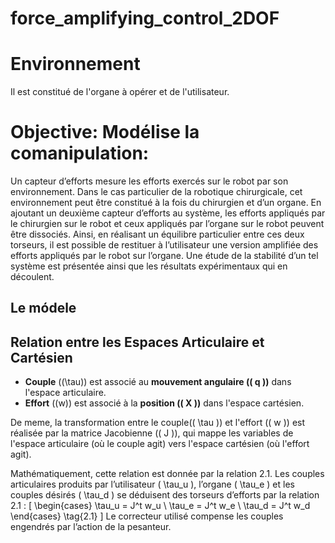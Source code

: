 # force_amplifying_control_2DOF

# Environnement
Il est constitué de l'organe à opérer et de l'utilisateur. 

# Objective: Modélise la comanipulation: 
Un capteur d’efforts mesure les efforts exercés sur le robot par son environnement. Dans le cas 
particulier de la robotique chirurgicale, cet environnement peut être constitué à la fois du chirurgien
 et d’un organe. En ajoutant un deuxième capteur d’efforts au système, les efforts appliqués par le 
chirurgien sur le robot et ceux appliqués par l’organe sur le robot peuvent être dissociés. Ainsi, en
 réalisant un équilibre particulier entre ces deux torseurs, il est possible de restituer à
 l’utilisateur une version amplifiée des efforts appliqués par le robot sur l’organe. Une étude de la 
stabilité d’un tel système est présentée ainsi que les résultats expérimentaux qui en découlent.

## Le módele

## Relation entre les Espaces Articulaire et Cartésien

- **Couple** (\(\tau\)) est associé au **mouvement angulaire (\( q \))** dans l'espace articulaire.
- **Effort** (\(w\)) est associé à la **position (\( X \))** dans l'espace cartésien.

De meme, la transformation entre le couple(\( \tau \)) et l'effort (\( w \)) est réalisée par la 
matrice Jacobienne (\( J \)), qui mappe les variables de l'espace articulaire (où le couple agit) vers 
l'espace cartésien (où l'effort agit).

Mathématiquement, cette relation est donnée par la relation 2.1. Les couples articulaires produits par
 l’utilisateur \( \tau_u \), l’organe \( \tau_e \) et les couples désirés \( \tau_d \) se déduisent
 des torseurs d’efforts par la relation 2.1 :
\[
\begin{cases}
\tau_u = J^t w_u \\
\tau_e = J^t w_e \\
\tau_d = J^t w_d
\end{cases} \tag{2.1}
\]
Le correcteur utilisé compense les couples engendrés par l’action de la pesanteur.

